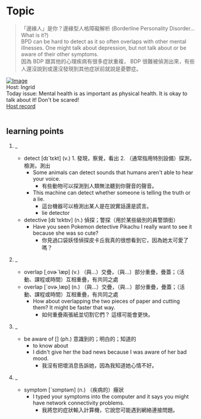 # Topic

> 「邊緣人」是你？邊緣型人格障礙解析 (Borderline Personality Disorder... What is it?) <br>
> BPD can be hard to detect as it so often overlaps with other mental illnesses. One might talk about depression, but not talk about or be aware of their other symptoms. <br>
> 因為 BDP 跟其他的心理疾病有很多症狀重複， BDP 很難被偵測出來，有些人還沒說到或還沒發現到其他症狀前就說是憂鬱症。 <br>

[![Image](https://cdn.voicetube.com/assets/thumbnails/3Dt9xJGPQBk.jpg)](https://www.youtube.com/embed/3Dt9xJGPQBk?rel=0&showinfo=0&cc_load_policy=0&controls=1&autoplay=1&iv_load_policy=3&playsinline=1&wmode=transparent&start=85&end=97&enablejsapi=1&origin=https://tw.voicetube.com&widgetid=1)<br>
Host: Ingrid
<br>Today issue: Mental health is as important as physical health. It is okay to talk about it! Don't be scared!
<br>
[Host record](https://cdn.voicetube.com/tmp/everyday_records/ingrid.wang_vt_50297/3449.mp3)
<br><br>
## learning points
1. _
	* detect [dɪˋtɛkt] (v.) 1. 發現，察覺，看出 2. （通常指用特別設備）探測，檢測，測出
        - Some animals can detect sounds that humans aren't able to hear your voice.
            + 有些動物可以探測到人類無法聽到你聲音的聲音。
        - This machine can detect whether someone is telling the truth or a lie.
            + 這台機器可以檢測出某人是在說實話還是謊言。
            + lie detector
	* detective  [dɪˋtɛktɪv] (n.) 偵探；警探（用於某些級別的員警頭銜）
        - Have you seen Pokemon detective Pikachu I really want to see it because she was so cute?
            + 你見過口袋妖怪偵探皮卡丘我真的很想看到它，因為她太可愛了嗎？

2. _
	* overlap [͵ovɚˋlæp] (v.) （與…）交疊，（與…）部分重疊，疊蓋；（活動、課程或時間）互相重疊，有共同之處
	* overlap [ˋovɚ͵læp] (n.) （與…）交疊，（與…）部分重疊，疊蓋；（活動、課程或時間）互相重疊，有共同之處
        - How about overlapping the two pieces of paper and cutting them? It might be faster that way.
            + 如何重疊兩張紙並切割它們？ 這樣可能會更快。

3. _
	* be aware of  [] (ph.) 意識到的；明白的；知道的
        - to know about
        - I didn't give her the bad news because I was aware of her bad mood.
            + 我沒有把壞消息告訴她，因為我知道她心情不好。

4. _
	* symptom [ˋsɪmptəm] (n.) （疾病的）癥狀
        - I typed your symptoms into the computer and it says you might have network connectivity problems.
            + 我將您的症狀輸入計算機，它說您可能遇到網絡連接問題。
